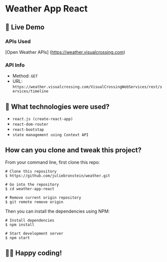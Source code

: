 # Weather App React

## 📌 Live Demo

### APIs Used
[Open Weather APIs]
(https://weather.visualcrossing.com)



### API Info
* Method: `GET`
* URL: `https://weather.visualcrossing.com/VisualCrossingWebServices/rest/services/timeline`

## 🚀 What technologies were used?

- `react.js (create-react-app)`
- `react-dom-router`
- `react-bootstap`
- `state management using Context API`

## How can you clone and tweak this project?

From your command line, first clone this repo:

```
# Clone this repository
$ https://github.com/juliebronstein/weather.git

# Go into the repository
$ cd weather-app-react

# Remove current origin repository
$ git remote remove origin

```

Then you can install the dependencies using NPM:

```
# Install dependencies
$ npm install

# Start development server
$ npm start
```
👨‍💻 Happy coding!
---
